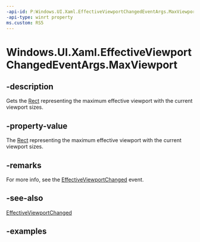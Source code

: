 ```yaml
---
-api-id: P:Windows.UI.Xaml.EffectiveViewportChangedEventArgs.MaxViewport
-api-type: winrt property
ms.custom: RS5
---
```


<!-- Property syntax.
public Rect MaxViewport { get; }
-->

# Windows.UI.Xaml.EffectiveViewportChangedEventArgs.MaxViewport

## -description

Gets the [Rect](../windows.foundation/rect.md) representing the maximum effective viewport with the current viewport sizes.



## -property-value

The [Rect](../windows.foundation/rect.md) representing the maximum effective viewport with the current viewport sizes.

## -remarks

For more info, see the [EffectiveViewportChanged](frameworkelement_effectiveviewportchanged.md) event.

## -see-also

[EffectiveViewportChanged](frameworkelement_effectiveviewportchanged.md)

## -examples

